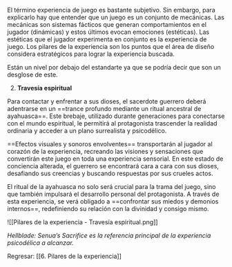 
El término experiencia de juego es bastante subjetivo. Sin embargo, para explicarlo hay que entender que un juego es un conjunto de mecánicas. Las mecánicas son sistemas fácticos que generan comportamientos en el jugador (dinámicas) y estos últimos evocan emociones (estéticas). Las estéticas que el jugador experimenta en conjunto es la experiencia de juego. Los pilares de la experiencia son los puntos que el área de diseño considera estratégicos para lograr la experiencia buscada.

Están un nivel por debajo del estandarte ya que se podría decir que son un desglose de este.

2.  **Travesía espiritual**

Para contactar y enfrentar a sus dioses, el sacerdote guerrero deberá adentrarse en un ==trance profundo mediante un ritual ancestral de ayahuasca==. Este brebaje, utilizado durante generaciones para conectarse con el mundo espiritual, le permitirá al protagonista trascender la realidad ordinaria y acceder a un plano surrealista y psicodélico.

==Efectos visuales y sonoros envolventes== transportarán al jugador al corazón de la experiencia, recreando las visiones y sensaciones que convertirán este juego en toda una experiencia sensorial. En este estado de conciencia alterada, el guerrero se encontrará cara a cara con sus dioses, desafiando sus creencias y buscando respuestas por sus crueles actos.

El ritual de la ayahuasca no solo será crucial para la trama del juego, sino que también impulsará el desarrollo personal del protagonista. A través de esta experiencia, se verá obligado a ==confrontar sus miedos y demonios internos==, redefiniendo su relación con la divinidad y consigo mismo.

![[Pilares de la experiencia - Travesía espiritual.png]]

*Hellblade: Senua’s Sacrifice es la referencia principal de la experiencia psicodélica a alcanzar.*

Regresar: [[6. Pilares de la experiencia]]